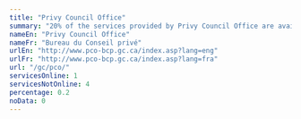 ```yaml
---
title: "Privy Council Office"
summary: "20% of the services provided by Privy Council Office are available end-to-end online. 1 are available online, and 4 are not available online."
nameEn: "Privy Council Office"
nameFr: "Bureau du Conseil privé"
urlEn: "http://www.pco-bcp.gc.ca/index.asp?lang=eng"
urlFr: "http://www.pco-bcp.gc.ca/index.asp?lang=fra"
url: "/gc/pco/"
servicesOnline: 1
servicesNotOnline: 4
percentage: 0.2
noData: 0
---
```

